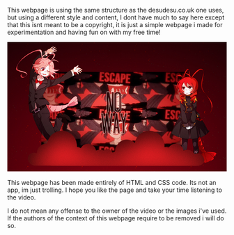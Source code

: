 This webpage is using the same structure as the desudesu.co.uk one uses, but using a different style and content, I dont have much to say here except that this isnt meant to be a copyright, it is just a simple webpage i made for experimentation and having fun on with my free time!

<img src="images/display.jpg"/>

This webpage has been made entirely of HTML and CSS code. Its not an app, im just trolling.
I hope you like the page and take your time listening to the video.

I do not mean any offense to the owner of the video or the images i've used. If the authors of the context of this webpage require to be removed i will do so.
